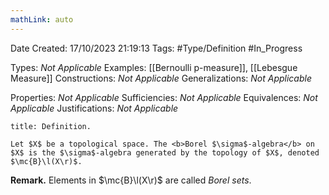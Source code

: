 ```yaml
---
mathLink: auto
---
```


<div class="topSpace"></div>

Date Created: 17/10/2023 21:19:13
Tags: #Type/Definition #In_Progress

Types: <i>Not Applicable</i>
Examples: [[Bernoulli p-measure]], [[Lebesgue Measure]]
Constructions: <i>Not Applicable</i>
Generalizations: <i>Not Applicable</i>

Properties: <i>Not Applicable</i>
Sufficiencies: <i>Not Applicable</i>
Equivalences: <i>Not Applicable</i>
Justifications: <i>Not Applicable</i>

``` ad-Definition
title: Definition.

Let $X$ be a topological space. The <b>Borel $\sigma$-algebra</b> on $X$ is the $\sigma$-algebra generated by the topology of $X$, denoted $\mc{B}\l(X\r)$.

```

<b>Remark.</b> Elements in $\mc{B}\l(X\r)$ are called <i>Borel sets</i>.
